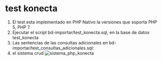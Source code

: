 # test konecta
1. El test esta implementado en PHP Nativo la versiones que soporta PHP 5, PHP 7.
2. Ejecutar el script bd-importar/test_konecta.sql, en la base de datos test_konecta
3. Las sentencias de las consultas adicionales en bd-importar/test_consultas_adicionales.sql:                                                                                                                                                                                                                                                                                                               
4. el sistema crud 
![sistema_php_konecta](https://user-images.githubusercontent.com/13879086/167273895-cbbeeba5-d58d-4db6-bdd6-153abac7105e.png)
